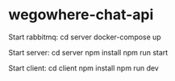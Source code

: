 # wegowhere-chat-api

Start rabbitmq:
cd server
docker-compose up

Start server:
cd server
npm install
npm run start

Start client:
cd client
npm install
npm run dev
